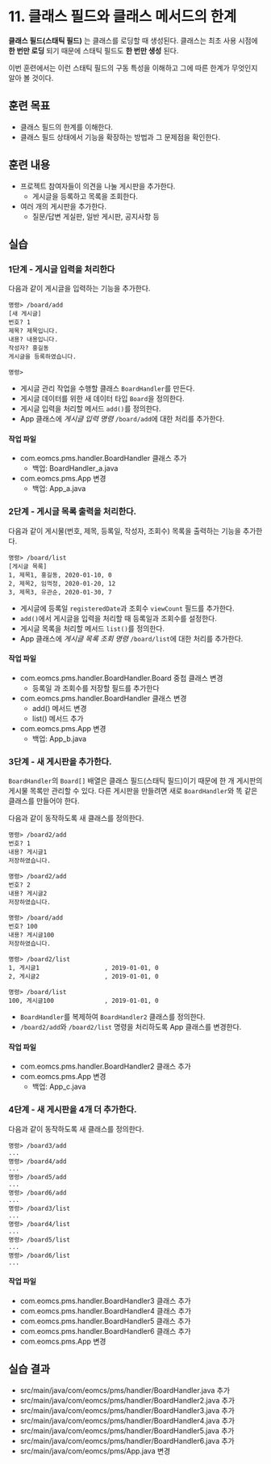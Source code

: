# 11. 클래스 필드와 클래스 메서드의 한계

**클래스 필드(스태틱 필드)** 는 클래스를 로딩할 때 생성된다.
클래스는 최초 사용 시점에 **한 번만 로딩** 되기 때문에 스태틱 필드도 **한 번만 생성** 된다.

이번 훈련에서는 이런 스태틱 필드의 구동 특성을 이해하고 
그에 따른 한계가 무엇인지 알아 볼 것이다. 

## 훈련 목표

- 클래스 필드의 한계를 이해한다.
- 클래스 필드 상태에서 기능을 확장하는 방법과 그 문제점을 확인한다.

## 훈련 내용

- 프로젝트 참여자들이 의견을 나눌 게시판을 추가한다.
  - 게시글을 등록하고 목록을 조회한다.
- 여러 개의 게시판을 추가한다.
  - 질문/답변 게실판, 일반 게시판, 공지사항 등

## 실습

### 1단계 - 게시글 입력을 처리한다

다음과 같이 게시글을 입력하는 기능을 추가한다.

```console
명령> /board/add
[새 게시글]
번호? 1
제목? 제목입니다.
내용? 내용입니다.
작성자? 홍길동
게시글을 등록하였습니다.

명령>
```

- 게시글 관리 작업을 수행할 클래스 `BoardHandler`를 만든다.
- 게시글 데이터를 위한 새 데이터 타입 `Board`을 정의한다.
- 게시글 입력을 처리할 메서드 `add()`를 정의한다.
- App 클래스에 *게시글 입력 명령* `/board/add`에 대한 처리를 추가한다.

#### 작업 파일 

- com.eomcs.pms.handler.BoardHandler  클래스 추가
  - 백업: BoardHandler_a.java
- com.eomcs.pms.App 변경
  - 백업: App_a.java


### 2단계 - 게시글 목록 출력을 처리한다.

다음과 같이 게시물(번호, 제목, 등록일, 작성자, 조회수) 목록을 출력하는 기능을 추가한다.


```
명령> /board/list
[게시글 목록]
1, 제목1, 홍길동, 2020-01-10, 0
2, 제목2, 임꺽정, 2020-01-20, 12
3, 제목3, 유관순, 2020-01-30, 7
```

- 게시글에 등록일 `registeredDate`과 조회수 `viewCount` 필드를 추가한다.
- `add()`에서 게시글을 입력을 처리할 때 등록일과 조회수를 설정한다.
- 게시글 목록을 처리할 메서드 `list()`를 정의한다.
- App 클래스에 *게시글 목록 조회 명령* `/board/list`에 대한 처리를 추가한다.

#### 작업 파일 

- com.eomcs.pms.handler.BoardHandler.Board 중첩 클래스 변경 
  - 등록일 과 조회수를 저장할 필드를 추가한다
- com.eomcs.pms.handler.BoardHandler 클래스 변경
  - add() 메서드 변경
  - list() 메서드 추가
- com.eomcs.pms.App 변경
  - 백업: App_b.java


### 3단계 - 새 게시판을 추가한다.

`BoardHandler`의 `Board[]` 배열은 클래스 필드(스태틱 필드)이기 때문에 
한 개 게시판의 게시물 목록만 관리할 수 있다.
다른 게시판을 만들려면 새로 `BoardHandler`와 똑 같은 클래스를 만들어야 한다. 

다음과 같이 동작하도록 새 클래스를 정의한다.

```
명령> /board2/add
번호? 1
내용? 게시글1
저장하였습니다.

명령> /board2/add
번호? 2
내용? 게시글2
저장하였습니다.

명령> /board/add
번호? 100
내용? 게시글100
저장하였습니다.

명령> /board2/list
1, 게시글1                  , 2019-01-01, 0
2, 게시글2                  , 2019-01-01, 0

명령> /board/list
100, 게시글100              , 2019-01-01, 0
```

- `BoardHandler`를 복제하여 `BoardHandler2` 클래스를 정의한다.
- `/board2/add`와 `/board2/list` 명령을 처리하도록 App 클래스를 변경한다.

#### 작업 파일 

- com.eomcs.pms.handler.BoardHandler2 클래스 추가
- com.eomcs.pms.App 변경
  - 백업: App_c.java
  
### 4단계 - 새 게시판을 4개 더 추가한다.

다음과 같이 동작하도록 새 클래스를 정의한다.

```
명령> /board3/add
...
명령> /board4/add
...
명령> /board5/add
...
명령> /board6/add
...
명령> /board3/list
...
명령> /board4/list
...
명령> /board5/list
...
명령> /board6/list
...
```

#### 작업 파일 

- com.eomcs.pms.handler.BoardHandler3 클래스 추가
- com.eomcs.pms.handler.BoardHandler4 클래스 추가
- com.eomcs.pms.handler.BoardHandler5 클래스 추가
- com.eomcs.pms.handler.BoardHandler6 클래스 추가
- com.eomcs.pms.App 변경

## 실습 결과

- src/main/java/com/eomcs/pms/handler/BoardHandler.java 추가
- src/main/java/com/eomcs/pms/handler/BoardHandler2.java 추가
- src/main/java/com/eomcs/pms/handler/BoardHandler3.java 추가
- src/main/java/com/eomcs/pms/handler/BoardHandler4.java 추가
- src/main/java/com/eomcs/pms/handler/BoardHandler5.java 추가
- src/main/java/com/eomcs/pms/handler/BoardHandler6.java 추가
- src/main/java/com/eomcs/pms/App.java 변경
